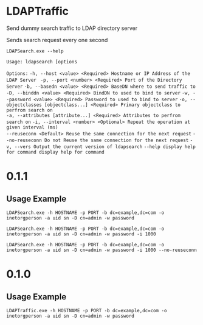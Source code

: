 # LDAPTraffic

Send dummy search traffic to LDAP directory server

Sends search request every one second

`LDAPSearch.exe --help`

`Usage: ldapsearch [options`

`Options:`
`-h, --host <value> <Required> Hostname or IP Address of the LDAP Server ` 
`-p, --port <number> <Required> Port of the Directory Server`
`-b, --basedn <value> <Required> BaseDN where to send traffic to`
`-D, --binddn <value> <Required> BindDN to used to bind to server`
`-w, --password <value> <Required> Password to used to bind to server`
`-o, --objectclasses [objectclass...] <Required> Primary objectclass to perfrom search on`  
`-a, --attributes [attribute...] <Required> Attributes to perfrom search on`
`-i, --interval <number> <Optional> Repeat the operation at given interval (ms)`  
`--reuseconn <Default> Reuse the same connection for the next request`
`--no-reuseconn Do not Reuse the same connection for the next request` 
`-v, --vers Output the current version of ldapsearch`
`--help display help for command display help for command`


# 0.1.1

## Usage Example

`LDAPSearch.exe -h HOSTNAME -p PORT -b dc=example,dc=com -o inetorgperson -a uid sn -D cn=admin -w password`

`LDAPSearch.exe -h HOSTNAME -p PORT -b dc=example,dc=com -o inetorgperson -a uid sn -D cn=admin -w password -i 1000`

`LDAPSearch.exe -h HOSTNAME -p PORT -b dc=example,dc=com -o inetorgperson -a uid sn -D cn=admin -w password -i 1000 --no-reuseconn`

# 0.1.0

## Usage Example

`LDAPTraffic.exe -h HOSTNAME -p PORT -b dc=example,dc=com -o inetorgperson -a uid sn -D cn=admin -w password`
